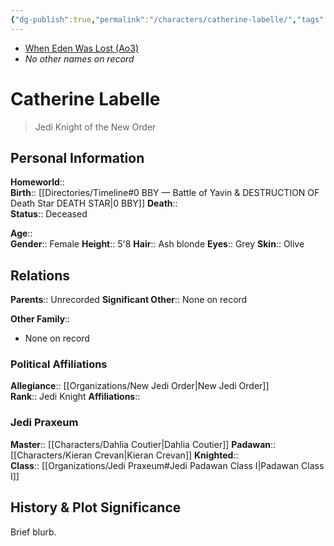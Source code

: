 ```yaml
---
{"dg-publish":true,"permalink":"/characters/catherine-labelle/","tags":["newjediorder","jedipraxeum","jediknight","forcesensitive","unfinished"],"dgHomeLink":false}
---
```


- [When Eden Was Lost (Ao3)](https://archiveofourown.org/works/19334440/chapters/45992584)
- *No other names on record*
# Catherine Labelle
>Jedi Knight of the New Order

## Personal Information

**Homeworld**::  
**Birth**::  [[Directories/Timeline#0 BBY — Battle of Yavin & DESTRUCTION OF Death Star DEATH STAR\|0 BBY]]
**Death**::  
**Status**::  Deceased

**Age**::  
**Gender**:: Female
**Height**::  5'8 
**Hair**::  Ash blonde
**Eyes**::  Grey
**Skin**::  Olive

## Relations

**Parents**::  Unrecorded
**Significant Other**:: None on record

**Other Family**::
- None on record

### Political Affiliations

**Allegiance**::  [[Organizations/New Jedi Order\|New Jedi Order]]  
**Rank**::  Jedi Knight
**Affiliations**::  

### Jedi Praxeum

**Master**:: [[Characters/Dahlia Coutier\|Dahlia Coutier]] 
**Padawan**::  [[Characters/Kieran Crevan\|Kieran Crevan]] 
**Knighted**::  
**Class**::  [[Organizations/Jedi Praxeum#Jedi Padawan Class I\|Padawan Class I]] 

## History & Plot Significance

Brief blurb.
